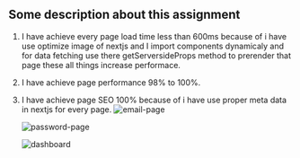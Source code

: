 ## Some description about this assignment ##
1. I have achieve every page load time less than 600ms because of i have use optimize image of nextjs
   and I import components dynamicaly and for data fetching use there getServersideProps method to prerender that page these all things increase performace.
3. I have achieve page performance 98% to 100%.
4. I have achieve page SEO 100% because of i have use proper meta data in nextjs for every page.
   ![email-page](https://github.com/user-attachments/assets/cb070704-8c7f-4f8d-9cf0-f48db5a46a14)

   ![password-page](https://github.com/user-attachments/assets/9df262b1-ed38-4247-a387-0188f7e8ad2f)

   ![dashboard](https://github.com/user-attachments/assets/a5622c30-5c9c-4767-b5ac-969d22cc8735)



   
